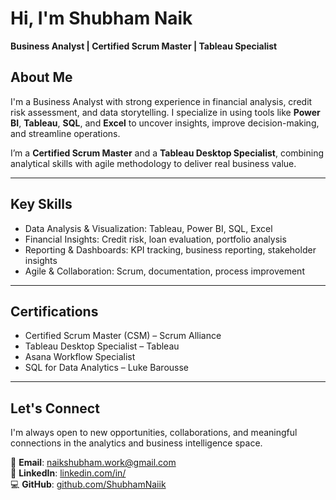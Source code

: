 # Hi, I'm Shubham Naik

**Business Analyst | Certified Scrum Master | Tableau Specialist**

## About Me

I'm a Business Analyst with strong experience in financial analysis, credit risk assessment, and data storytelling. I specialize in using tools like **Power BI**, **Tableau**, **SQL**, and **Excel** to uncover insights, improve decision-making, and streamline operations.

I’m a **Certified Scrum Master** and a **Tableau Desktop Specialist**, combining analytical skills with agile methodology to deliver real business value.

---

## Key Skills

- Data Analysis & Visualization: Tableau, Power BI, SQL, Excel  
- Financial Insights: Credit risk, loan evaluation, portfolio analysis  
- Reporting & Dashboards: KPI tracking, business reporting, stakeholder insights  
- Agile & Collaboration: Scrum, documentation, process improvement

---

## Certifications

- Certified Scrum Master (CSM) – Scrum Alliance  
- Tableau Desktop Specialist – Tableau  
- Asana Workflow Specialist  
- SQL for Data Analytics – Luke Barousse

---

## Let's Connect

I'm always open to new opportunities, collaborations, and meaningful connections in the analytics and business intelligence space.

📩 **Email**: naikshubham.work@gmail.com  
🔗 **LinkedIn**: [linkedin.com/in/](https://www.linkedin.com/in/)  
💻 **GitHub**: [github.com/ShubhamNaiik](https://github.com/ShubhamNaiik)

